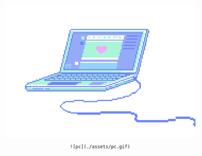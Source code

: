 <div align="center">
        <img align="center" src="./assets/pc.gif"/>
	
	![pc](./assets/pc.gif)

</div>
